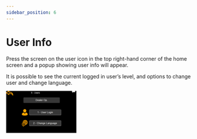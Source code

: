 ```yaml
---
sidebar_position: 6
---
```


# User Info

Press the screen on the user icon in the top right-hand corner of the home screen and a popup showing user info will appear. 

It is possible to see the current logged in user’s level, and options to change user and change language.

![user-info](user-info.png)
